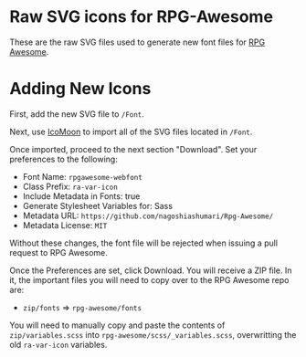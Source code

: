 Raw SVG icons for RPG-Awesome
=============================

These are the raw SVG files used to generate new font files for [RPG Awesome](https://github.com/nagoshiashumari/Rpg-Awesome).


# Adding New Icons

First, add the new SVG file to `/Font`.

Next, use [IcoMoon](https://icomoon.io/app/) to import all of the SVG files located in `/Font`.

Once imported, proceed to the next section "Download". Set your preferences to the following:

* Font Name: `rpgawesome-webfont`
* Class Prefix: `ra-var-icon`
* Include Metadata in Fonts: true
* Generate Stylesheet Variables for: Sass
* Metadata URL: `https://github.com/nagoshiashumari/Rpg-Awesome/`
* Metadata License: `MIT`

Without these changes, the font file will be rejected when issuing a pull request to RPG Awesome.

Once the Preferences are set, click Download. You will receive a ZIP file. In it, the important files you will need to copy over to the RPG Awesome repo are:

* `zip/fonts` => `rpg-awesome/fonts`

You will need to manually copy and paste the contents of `zip/variables.scss` into `rpg-awesome/scss/_variables.scss`, overwritting the old `ra-var-icon` variables.
